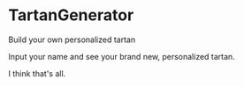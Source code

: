 TartanGenerator
===============

Build your own personalized tartan

Input your name and see your brand new, personalized tartan.

I think that's all. 
